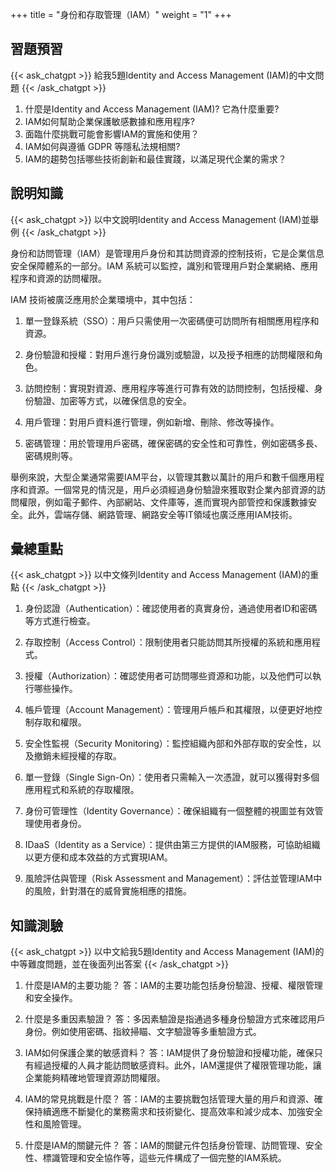 +++
title = "身份和存取管理（IAM）"
weight = "1"
+++
## 習題預習
{{< ask_chatgpt >}}
給我5題Identity and Access Management (IAM)的中文問題
{{< /ask_chatgpt >}}



1. 什麼是Identity and Access Management (IAM)? 它為什麼重要?
2. IAM如何幫助企業保護敏感數據和應用程序?
3. 面臨什麼挑戰可能會影響IAM的實施和使用？
4. IAM如何與遵循 GDPR 等隱私法規相關? 
5. IAM的趨勢包括哪些技術創新和最佳實踐，以滿足現代企業的需求？   

## 說明知識
{{< ask_chatgpt >}}
以中文說明Identity and Access Management (IAM)並舉例
{{< /ask_chatgpt >}}



身份和訪問管理（IAM）是管理用戶身份和其訪問資源的控制技術，它是企業信息安全保障體系的一部分。IAM 系統可以監控，識別和管理用戶對企業網絡、應用程序和資源的訪問權限。

IAM 技術被廣泛應用於企業環境中，其中包括：

1. 單一登錄系統（SSO）：用戶只需使用一次密碼便可訪問所有相關應用程序和資源。

2. 身份驗證和授權：對用戶進行身份識別或驗證，以及授予相應的訪問權限和角色。

3. 訪問控制：實現對資源、應用程序等進行可靠有效的訪問控制，包括授權、身份驗證、加密等方式，以確保信息的安全。

4. 用戶管理：對用戶資料進行管理，例如新增、刪除、修改等操作。

5. 密碼管理：用於管理用戶密碼，確保密碼的安全性和可靠性，例如密碼多長、密碼規則等。

舉例來說，大型企業通常需要IAM平台，以管理其數以萬計的用戶和數千個應用程序和資源。一個常見的情況是，用戶必須經過身份驗證來獲取對企業內部資源的訪問權限，例如電子郵件、內部網站、文件庫等，進而實現內部管控和保護數據安全。此外，雲端存儲、網路管理、網路安全等IT領域也廣泛應用IAM技術。   

## 彙總重點
{{< ask_chatgpt >}}
以中文條列Identity and Access Management (IAM)的重點
{{< /ask_chatgpt >}}



1. 身份認證（Authentication）：確認使用者的真實身份，通過使用者ID和密碼等方式進行檢查。

2. 存取控制（Access Control）：限制使用者只能訪問其所授權的系統和應用程式。

3. 授權（Authorization）：確認使用者可訪問哪些資源和功能，以及他們可以執行哪些操作。

4. 帳戶管理（Account Management）：管理用戶帳戶和其權限，以便更好地控制存取和權限。

5. 安全性監視（Security Monitoring）：監控組織內部和外部存取的安全性，以及撤銷未經授權的存取。

6. 單一登錄（Single Sign-On）：使用者只需輸入一次憑證，就可以獲得對多個應用程式和系統的存取權限。

7. 身份可管理性（Identity Governance）：確保組織有一個整體的視圖並有效管理使用者身份。

8. IDaaS（Identity as a Service）：提供由第三方提供的IAM服務，可協助組織以更方便和成本效益的方式實現IAM。

9. 風險評估與管理（Risk Assessment and Management）：評估並管理IAM中的風險，針對潛在的威脅實施相應的措施。   

## 知識測驗
{{< ask_chatgpt >}}
以中文給我5題Identity and Access Management (IAM)的中等難度問題，並在後面列出答案
{{< /ask_chatgpt >}}



1. 什麼是IAM的主要功能？ 
答：IAM的主要功能包括身份驗證、授權、權限管理和安全操作。 

2. 什麼是多重因素驗證？ 
答：多因素驗證是指通過多種身份驗證方式來確認用戶身份。例如使用密碼、指紋掃瞄、文字驗證等多重驗證方式。 

3. IAM如何保護企業的敏感資料？ 
答：IAM提供了身份驗證和授權功能，確保只有經過授權的人員才能訪問敏感資料。此外，IAM還提供了權限管理功能，讓企業能夠精確地管理資源訪問權限。 

4. IAM的常見挑戰是什麼？ 
答：IAM的主要挑戰包括管理大量的用戶和資源、確保持續適應不斷變化的業務需求和技術變化、提高效率和減少成本、加強安全性和風險管理。 

5. 什麼是IAM的關鍵元件？ 
答：IAM的關鍵元件包括身份管理、訪問管理、安全性、標識管理和安全協作等，這些元件構成了一個完整的IAM系統。   

